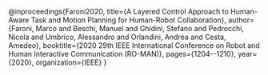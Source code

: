 @inproceedings{Faroni2020,
  title={A Layered Control Approach to Human-Aware Task and Motion Planning for Human-Robot Collaboration},
  author={Faroni, Marco and Beschi, Manuel and Ghidini, Stefano and Pedrocchi, Nicola and Umbrico, Alessandro and Orlandini, Andrea and Cesta, Amedeo},
  booktitle={2020 29th IEEE International Conference on Robot and Human Interactive Communication (RO-MAN)},
  pages={1204--1210},
  year={2020},
  organization={IEEE}
}